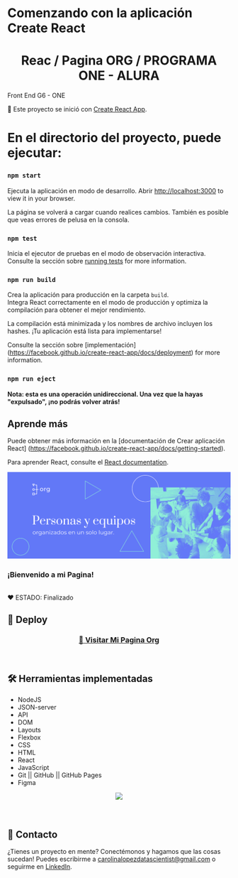 # Comenzando con la aplicación Create React
<h1 align="center"> Reac / Pagina ORG / PROGRAMA ONE - ALURA </h1>


 Front End G6 - ONE 


🥇 Este proyecto se inició con [Create React App](https://github.com/facebook/create-react-app).

# En el directorio del proyecto, puede ejecutar:
### `npm start`

Ejecuta la aplicación en modo de desarrollo.
Abrir [http://localhost:3000](http://localhost:3000) to view it in your browser.

La página se volverá a cargar cuando realices cambios.
También es posible que veas errores de pelusa en la consola.

### `npm test`

Inicia el ejecutor de pruebas en el modo de observación interactiva.
Consulte la sección sobre [running tests](https://facebook.github.io/create-react-app/docs/running-tests) for more information.

### `npm run build`

Crea la aplicación para producción en la carpeta `build`.\
Integra React correctamente en el modo de producción y optimiza la compilación para obtener el mejor rendimiento.

La compilación está minimizada y los nombres de archivo incluyen los hashes.
¡Tu aplicación está lista para implementarse!

Consulte la sección sobre [implementación]
(https://facebook.github.io/create-react-app/docs/deployment) for more information.

### `npm run eject`
**Nota: esta es una operación unidireccional. Una vez que la hayas "expulsado", ¡no podrás volver atrás!**

## Aprende más

Puede obtener más información en la [documentación de Crear aplicación React] (https://facebook.github.io/create-react-app/docs/getting-started).

Para aprender React, consulte el [React documentation](https://reactjs.org/).


<p align="center" >
     <img width="600" heigth="300" src="public/img/header.png">
</p>


### ¡Bienvenido a mi Pagina!



<br />
  ❤️ ESTADO: Finalizado
<br />

## 🔎 Deploy
<div align="center">
  <h3>
    <a href="https://bety2022.github.io/Portafolio-Carolina-Lopez/" >
      🔗 Visitar Mi Pagina Org
    </a>
</div>
<br />

## 🛠️ Herramientas implementadas 
  - NodeJS
  - JSON-server
  - API
  - DOM
  - Layouts
  - Flexbox
  - CSS
  - HTML
  - React
  - JavaScript
  - Git || GitHub || GitHub Pages
  - Figma

<div align="center">
    <a href="https://skillicons.dev">
      <img src="https://skillicons.dev/icons?i=css,html,js,git,github,figma" />
    </a>
</div>
<br />

<br />

## 📧 Contacto
¿Tienes un proyecto en mente? Conectémonos y hagamos que las cosas sucedan! Puedes escribirme a carolinalopezdatascientist@gmail.com o seguirme en [LinkedIn](https://www.linkedin.com/in/carolina-lopez-430208106/).
<br /><br />
 
